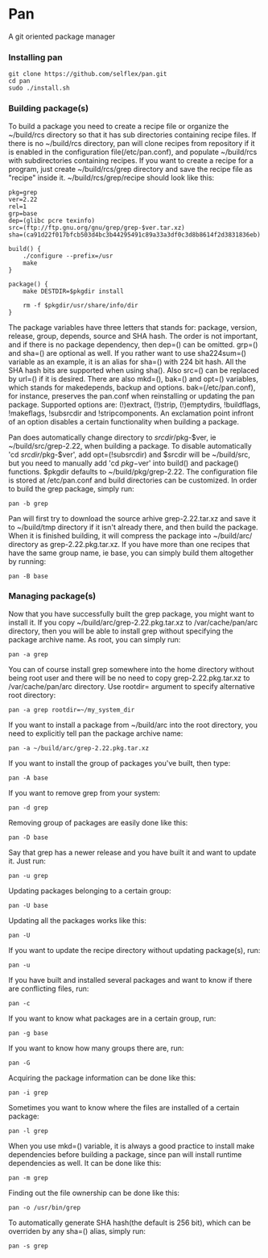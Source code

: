 # Pan
A git oriented package manager

<h3>Installing pan</h3>

    git clone https://github.com/selflex/pan.git
    cd pan
    sudo ./install.sh

<h3>Building package(s)</h3>

To build a package you need to create a recipe file or organize the ~/build/rcs directory so that it has sub directories containing recipe files. If there is no ~/build/rcs directory, pan will clone recipes from repository if it is enabled in the configuration file(/etc/pan.conf), and populate ~/build/rcs with subdirectories containing recipes. If you want to create a recipe for a program, just create ~/build/rcs/grep directory and save the recipe file as "recipe" inside it. ~/build/rcs/grep/recipe should look like this:

    pkg=grep
    ver=2.22
    rel=1
    grp=base
    dep=(glibc pcre texinfo)
    src=(ftp://ftp.gnu.org/gnu/grep/grep-$ver.tar.xz)
    sha=(ca91d22f017bfcb503d4bc3b44295491c89a33a3df0c3d8b8614f2d3831836eb)

    build() {
        ./configure --prefix=/usr
        make
    }

    package() {
        make DESTDIR=$pkgdir install

        rm -f $pkgdir/usr/share/info/dir
    }

The package variables have three letters that stands for: package, version, release, group, depends, source and SHA hash. The order is not important, and if there is no package dependency, then dep=() can be omitted. grp=() and sha=() are optional as well. If you rather want to use sha224sum=() variable as an example, it is an alias for sha=() with 224 bit hash. All the SHA hash bits are supported when using sha(). Also src=() can be replaced by url=() if it is desired. There are also mkd=(), bak=() and opt=() variables, which stands for makedepends, backup and options. bak=(/etc/pan.conf), for instance, preserves the pan.conf when reinstalling or updating the pan package. Supported options are: (!)extract, (!)strip, (!)emptydirs, !buildflags, !makeflags, !subsrcdir and !stripcomponents. An exclamation point infront of an option disables a certain functionality when building a package.

Pan does automatically change directory to $srcdir/$pkg-$ver, ie ~/build/src/grep-2.22, when building a package. To disable automatically 'cd $srcdir/$pkg-$ver', add opt=(!subsrcdir) and $srcdir will be ~/build/src, but you need to manually add 'cd $pkg-$ver' into build() and package() functions. $pkgdir defaults to ~/build/pkg/grep-2.22. The configuration file is stored at /etc/pan.conf and build directories can be customized. In order to build the grep package, simply run:

    pan -b grep

Pan will first try to download the source arhive grep-2.22.tar.xz and save it to ~/build/tmp directory if it isn't already there, and then build the package. When it is finished building, it will compress the package into ~/build/arc/ directory as grep-2.22.pkg.tar.xz. If you have more than one recipes that have the same group name, ie base, you can simply build them altogether by running:

    pan -B base

<h3>Managing package(s)</h3>

Now that you have successfully built the grep package, you might want to install it. If you copy ~/build/arc/grep-2.22.pkg.tar.xz to /var/cache/pan/arc directory, then you will be able to install grep without specifying the package archive name. As root, you can simply run:

    pan -a grep

You can of course install grep somewhere into the home directory without being root user and there will be no need to copy grep-2.22.pkg.tar.xz to /var/cache/pan/arc directory. Use rootdir= argument to specify alternative root directory:

    pan -a grep rootdir=~/my_system_dir

If you want to install a package from ~/build/arc into the root directory, you need to explicitly tell pan the package archive name:

    pan -a ~/build/arc/grep-2.22.pkg.tar.xz

If you want to install the group of packages you've built, then type:

    pan -A base

If you want to remove grep from your system:

    pan -d grep

Removing group of packages are easily done like this:

    pan -D base

Say that grep has a newer release and you have built it and want to update it. Just run:

    pan -u grep

Updating packages belonging to a certain group:

    pan -U base

Updating all the packages works like this:

    pan -U

If you want to update the recipe directory without updating package(s), run:

    pan -u

If you have built and installed several packages and want to know if there are conflicting files, run:

    pan -c

If you want to know what packages are in a certain group, run:

    pan -g base

If you want to know how many groups there are, run:

    pan -G

Acquiring the package information can be done like this:

    pan -i grep

Sometimes you want to know where the files are installed of a certain package:

    pan -l grep

When you use mkd=() variable, it is always a good practice to install make dependencies before building a package, since pan will install runtime dependencies as well. It can be done like this:

    pan -m grep

Finding out the file ownership can be done like this:

    pan -o /usr/bin/grep

To automatically generate SHA hash(the default is 256 bit), which can be overriden by any sha=() alias, simply run:

    pan -s grep
